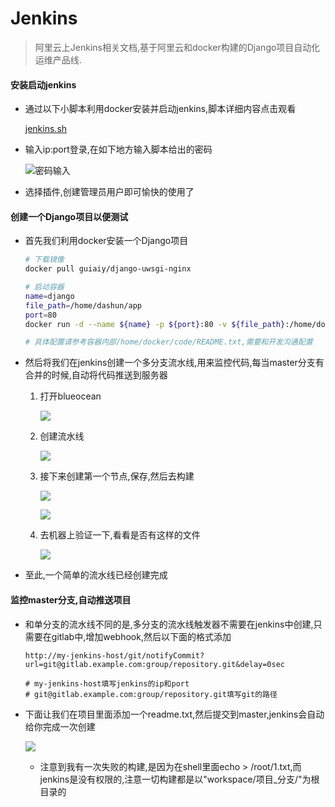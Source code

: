 

# Jenkins

> 阿里云上Jenkins相关文档,基于阿里云和docker构建的Django项目自动化运维产品线.

#### 安装启动jenkins

- 通过以下小脚本利用docker安装并启动jenkins,脚本详细内容点击观看

  [jenkins.sh](https://github.com/erdongmuxin/Jenkins/blob/master/jenkins.sh)
  
- 输入ip:port登录,在如下地方输入脚本给出的密码

  ![密码输入](https://erdongmuxin.oss-cn-shenzhen.aliyuncs.com/小书匠/1558421090244.png)

- 选择插件,创建管理员用户即可愉快的使用了

#### 创建一个Django项目以便测试

- 首先我们利用docker安装一个Django项目

  ```bash
  # 下载镜像
  docker pull guiaiy/django-uwsgi-nginx
  
  # 启动容器
  name=django
  file_path=/home/dashun/app
  port=80
  docker run -d --name ${name} -p ${port}:80 -v ${file_path}:/home/docker/code/app guiaiy/django-uwsgi-nginx
  
  # 具体配置请参考容器内部/home/docker/code/README.txt,需要和开发沟通配置
  ```

- 然后将我们在jenkins创建一个多分支流水线,用来监控代码,每当master分支有合并的时候,自动将代码推送到服务器

  1. 打开blueocean

     ![](https://erdongmuxin.oss-cn-shenzhen.aliyuncs.com/小书匠/1558429721786.png)

  2. 创建流水线

     ![](https://erdongmuxin.oss-cn-shenzhen.aliyuncs.com/小书匠/1558429728087.png)

  3. 接下来创建第一个节点,保存,然后去构建

     ![](https://erdongmuxin.oss-cn-shenzhen.aliyuncs.com/小书匠/1558429757941.png)

     ![](https://erdongmuxin.oss-cn-shenzhen.aliyuncs.com/小书匠/1558429752622.png)

  4. 去机器上验证一下,看看是否有这样的文件

     ![](https://erdongmuxin.oss-cn-shenzhen.aliyuncs.com/小书匠/1558429761895.png)

- 至此,一个简单的流水线已经创建完成

#### 监控master分支,自动推送项目

- 和单分支的流水线不同的是,多分支的流水线触发器不需要在jenkins中创建,只需要在gitlab中,增加webhook,然后以下面的格式添加

  ```
  http://my-jenkins-host/git/notifyCommit?url=git@gitlab.example.com:group/repository.git&delay=0sec
  
  # my-jenkins-host填写jenkins的ip和port
  # git@gitlab.example.com:group/repository.git填写git的路径
  ```

- 下面让我们在项目里面添加一个readme.txt,然后提交到master,jenkins会自动给你完成一次创建

  ![](https://erdongmuxin.oss-cn-shenzhen.aliyuncs.com/小书匠/1558429769379.png)

  - 注意到我有一次失败的构建,是因为在shell里面echo > /root/1.txt,而jenkins是没有权限的,注意一切构建都是以"workspace/项目_分支/"为根目录的







